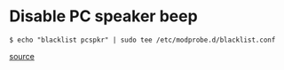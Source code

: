 # Disable PC speaker beep

```
$ echo "blacklist pcspkr" | sudo tee /etc/modprobe.d/blacklist.conf
```

[source](https://forum.endeavouros.com/t/is-there-any-way-to-disable-the-beep-noise-from-xfce/12344/2)
